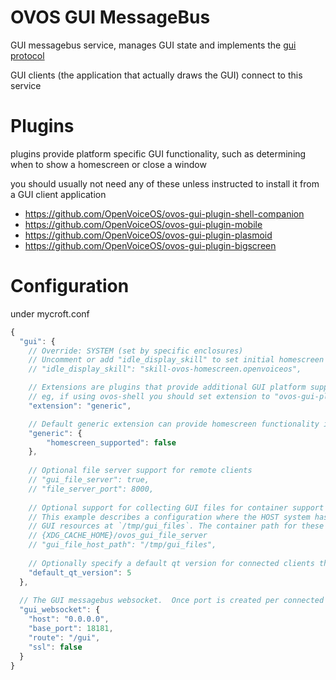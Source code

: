 # OVOS GUI MessageBus

GUI messagebus service, manages GUI state and implements the [gui protocol](./protocol.md)

GUI clients (the application that actually draws the GUI) connect to this service


# Plugins

plugins provide platform specific GUI functionality, such as determining when to show a homescreen or close a window

you should usually not need any of these unless instructed to install it from a GUI client application

- https://github.com/OpenVoiceOS/ovos-gui-plugin-shell-companion
- https://github.com/OpenVoiceOS/ovos-gui-plugin-mobile
- https://github.com/OpenVoiceOS/ovos-gui-plugin-plasmoid
- https://github.com/OpenVoiceOS/ovos-gui-plugin-bigscreen

# Configuration

under mycroft.conf

```javascript
{
  "gui": {
    // Override: SYSTEM (set by specific enclosures)
    // Uncomment or add "idle_display_skill" to set initial homescreen
    // "idle_display_skill": "skill-ovos-homescreen.openvoiceos",

    // Extensions are plugins that provide additional GUI platform support for specific devices
    // eg, if using ovos-shell you should set extension to "ovos-gui-plugin-shell-companion"
    "extension": "generic",

    // Default generic extension can provide homescreen functionality if enabled
    "generic": {
        "homescreen_supported": false
    },
    
    // Optional file server support for remote clients
    // "gui_file_server": true,
    // "file_server_port": 8000,
    
    // Optional support for collecting GUI files for container support
    // This example describes a configuration where the HOST system has collected 
    // GUI resources at `/tmp/gui_files`. The container path for these files will be
    // {XDG_CACHE_HOME}/ovos_gui_file_server
    // "gui_file_host_path": "/tmp/gui_files",
    
    // Optionally specify a default qt version for connected clients that don't report it
    "default_qt_version": 5
  },
  
  // The GUI messagebus websocket.  Once port is created per connected GUI
  "gui_websocket": {
    "host": "0.0.0.0",
    "base_port": 18181,
    "route": "/gui",
    "ssl": false
  }
}
```
